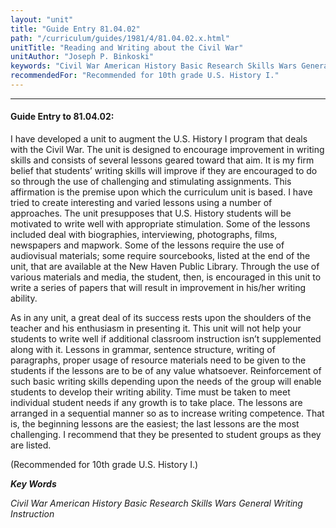 ```yaml
---
layout: "unit"
title: "Guide Entry 81.04.02"
path: "/curriculum/guides/1981/4/81.04.02.x.html"
unitTitle: "Reading and Writing about the Civil War"
unitAuthor: "Joseph P. Binkoski"
keywords: "Civil War American History Basic Research Skills Wars General Writing Instruction"
recommendedFor: "Recommended for 10th grade U.S. History I."
---
```

<body>
<hr/>
<h4>
Guide Entry to 81.04.02:
</h4>
I have developed a unit to augment the U.S. History I program that deals with the Civil War.  The unit is designed to encourage improvement in writing skills and consists of several lessons geared toward that aim.  It is my firm belief that students’ writing skills will improve if they are encouraged to do so through the use of challenging and stimulating assignments.  This affirmation is the premise upon which the curriculum unit is based.  I have tried to create interesting and varied lessons using a number of approaches. The unit presupposes that U.S.  History students will be motivated to write well with appropriate stimulation.  Some of the lessons included deal with biographies, interviewing, photographs, films, newspapers and mapwork.  Some of the lessons require the use of audiovisual materials; some require sourcebooks, listed at the end of the unit, that are available at the New Haven Public Library.  Through the use of various materials and media, the student, then, is encouraged in this unit to write a series of papers that will result in improvement in his/her writing ability.
<p>
As in any unit, a great deal of its success rests upon the shoulders of the teacher and his enthusiasm in presenting it.  This unit will not help your students to write well if additional classroom instruction isn’t supplemented along with it.  Lessons in grammar, sentence structure, writing of paragraphs, proper usage of resource materials need to be given to the students if the lessons are to be of any value whatsoever.  Reinforcement of such basic writing skills depending upon the needs of the group will enable students to develop their writing ability.  Time must be taken to meet individual student needs if any growth is to take place.  The lessons are arranged in a sequential manner so as to increase writing competence.  That is, the beginning lessons are the easiest; the last lessons are the most challenging.  I recommend that they be presented to student groups as they are listed.
</p>
<p>
(Recommended for 10th grade U.S. History I.)
</p>
<p>
<b>
<i>
Key Words
</i>
</b>
<br/>
</p>
<p>
<i>
Civil War American History Basic Research Skills Wars General Writing Instruction
</i>
</p>
</body>